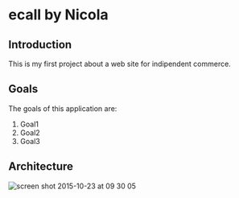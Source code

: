 # ecall by Nicola

## Introduction

This is my first project about 
a web site for indipendent commerce.

## Goals

The goals of this application are:
1. Goal1
2. Goal2
3. Goal3

## Architecture

![screen shot 2015-10-23 at 09 30 05](https://cloud.githubusercontent.com/assets/15093329/10686881/d24cf928-7968-11e5-8fcb-652b2cf88709.png)
